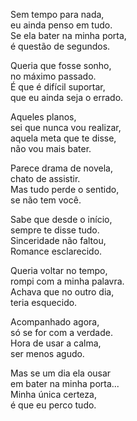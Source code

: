 Sem tempo para nada,  
eu ainda penso em tudo.  
Se ela bater na minha porta,  
é questão de segundos.  

Queria que fosse sonho,  
no máximo passado.  
É que é difícil suportar,  
que eu ainda seja o errado.  

Aqueles planos,  
sei que nunca vou realizar,  
aquela meta que te disse,  
não vou mais bater.  

Parece drama de novela,  
chato de assistir.  
Mas tudo perde o sentido,  
se não tem você.  

Sabe que desde o início,  
sempre te disse tudo.  
Sinceridade não faltou,  
Romance esclarecido.  

Queria voltar no tempo,  
rompi com a minha palavra.  
Achava que no outro dia,  
teria esquecido.  

Acompanhado agora,  
só se for com a verdade.  
Hora de usar a calma,  
ser menos agudo.  

Mas se um dia ela ousar  
em bater na minha porta...  
Minha única certeza,  
é que eu perco tudo.  
